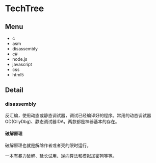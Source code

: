 # TechTree

## Menu

- c
- asm
- disassembly
- c#
- node.js
- javascript
- css
- html5

## Detail

### disassembly

反汇编，使用动态或静态调试器，调试已经编译好的程序。常用的动态调试器OD(OllyDbg)、静态调试器IDA，两款都是神器基本的存在。

#### 破解原理

破解原理也就是解除作者或者壳的限时运行。

一本有暴力破解、延长试用、逆向算法和模拟加密狗等等。

